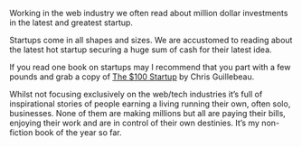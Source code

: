 

Working in the web industry we often read about million dollar investments in the latest and greatest startup.


Startups come in all shapes and sizes. We are accustomed to reading about the latest hot startup securing a
huge sum of cash for their latest idea.

If you read one book on startups may I recommend that you part with a few pounds and grab a copy of [The $100
Startup](http://www.amazon.co.uk/The-100-Startup-Fire-Better/dp/023076651X/ref=sr_1_1?ie=UTF8&qid=1349036866&sr=8-1)
by Chris Guillebeau. 

Whilst not focusing exclusively on the web/tech industries it’s full of inspirational stories of people
earning a living running their own, often solo, businesses. None of them are making millions but all are
paying their bills, enjoying their work and are in control of their own destinies. It’s my non-fiction
book of the year so far.